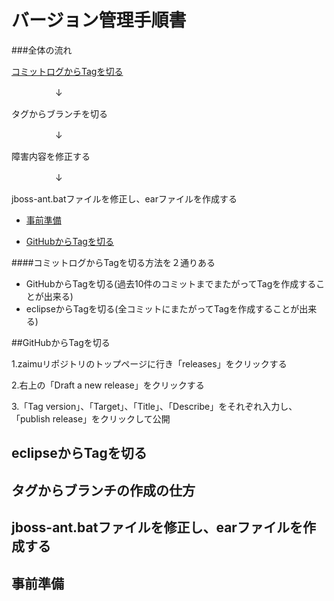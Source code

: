 # バージョン管理手順書

###全体の流れ

[コミットログからTagを切る](versionControlManual.md#GitHubからTagを切る)

　　　　　↓

タグからブランチを切る

　　　　　↓

障害内容を修正する

　　　　　↓

jboss-ant.batファイルを修正し、earファイルを作成する
- [事前準備](versionControlManual.md#事前準備)

- [GitHubからTagを切る](versionControlManual.md#GitHubからTagを切る)

####コミットログからTagを切る方法を２通りある
- GitHubからTagを切る(過去10件のコミットまでまたがってTagを作成することが出来る)
- eclipseからTagを切る(全コミットにまたがってTagを作成することが出来る)

##GitHubからTagを切る

1.zaimuリポジトリのトップページに行き「releases」をクリックする

2.右上の「Draft a new release」をクリックする

3.「Tag version」、「Target」、「Title」、「Describe」をそれぞれ入力し、「publish release」をクリックして公開 

## eclipseからTagを切る

## タグからブランチの作成の仕方

## jboss-ant.batファイルを修正し、earファイルを作成する

## 事前準備

